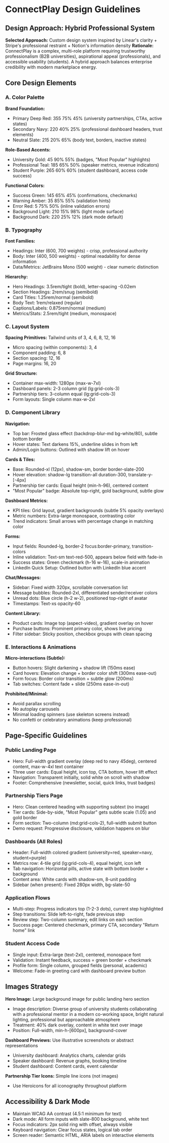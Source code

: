 # ConnectPlay Design Guidelines

## Design Approach: Hybrid Professional System

**Selected Approach:** Custom design system inspired by Linear's clarity + Stripe's professional restraint + Notion's information density
**Rationale:** ConnectPlay is a complex, multi-role platform requiring trustworthy professionalism (B2B universities), aspirational appeal (professionals), and accessible usability (students). A hybrid approach balances enterprise credibility with modern marketplace energy.

## Core Design Elements

### A. Color Palette

**Brand Foundation:**
- Primary Deep Red: 355 75% 45% (university partnerships, CTAs, active states)
- Secondary Navy: 220 40% 25% (professional dashboard headers, trust elements)
- Neutral Slate: 215 20% 65% (body text, borders, inactive states)

**Role-Based Accents:**
- University Gold: 45 90% 55% (badges, "Most Popular" highlights)
- Professional Teal: 185 65% 50% (speaker metrics, revenue indicators)
- Student Purple: 265 60% 60% (student dashboard, access code success)

**Functional Colors:**
- Success Green: 145 65% 45% (confirmations, checkmarks)
- Warning Amber: 35 85% 55% (validation hints)
- Error Red: 5 75% 50% (inline validation errors)
- Background Light: 210 15% 98% (light mode surface)
- Background Dark: 220 25% 12% (dark mode default)

### B. Typography

**Font Families:**
- Headings: Inter (600, 700 weights) - crisp, professional authority
- Body: Inter (400, 500 weights) - optimal readability for dense information
- Data/Metrics: JetBrains Mono (500 weight) - clear numeric distinction

**Hierarchy:**
- Hero Headings: 3.5rem/tight (bold), letter-spacing -0.02em
- Section Headings: 2rem/snug (semibold)
- Card Titles: 1.25rem/normal (semibold)
- Body Text: 1rem/relaxed (regular)
- Captions/Labels: 0.875rem/normal (medium)
- Metrics/Stats: 2.5rem/tight (medium, monospace)

### C. Layout System

**Spacing Primitives:** Tailwind units of 3, 4, 6, 8, 12, 16
- Micro spacing (within components): 3, 4
- Component padding: 6, 8
- Section spacing: 12, 16
- Page margins: 16, 20

**Grid Structure:**
- Container max-width: 1280px (max-w-7xl)
- Dashboard panels: 2-3 column grid (lg:grid-cols-3)
- Partnership tiers: 3-column equal (lg:grid-cols-3)
- Form layouts: Single column max-w-2xl

### D. Component Library

**Navigation:**
- Top bar: Frosted glass effect (backdrop-blur-md bg-white/80), subtle bottom border
- Hover states: Text darkens 15%, underline slides in from left
- Admin/Login buttons: Outlined with shadow lift on hover

**Cards & Tiles:**
- Base: Rounded-xl (12px), shadow-sm, border border-slate-200
- Hover elevation: shadow-lg transition-all duration-300, translate-y-[-4px]
- Partnership tier cards: Equal height (min-h-96), centered content
- "Most Popular" badge: Absolute top-right, gold background, subtle glow

**Dashboard Metrics:**
- KPI tiles: Grid layout, gradient backgrounds (subtle 5% opacity overlays)
- Metric numbers: Extra-large monospace, contrasting color
- Trend indicators: Small arrows with percentage change in matching color

**Forms:**
- Input fields: Rounded-lg, border-2 focus:border-primary, transition-colors
- Inline validation: Text-sm text-red-500, appears below field with fade-in
- Success states: Green checkmark (h-16 w-16), scale-in animation
- LinkedIn Quick Setup: Outlined button with LinkedIn blue accent

**Chat/Messages:**
- Sidebar: Fixed width 320px, scrollable conversation list
- Message bubbles: Rounded-2xl, differentiated sender/receiver colors
- Unread dots: Blue circle (h-2 w-2), positioned top-right of avatar
- Timestamps: Text-xs opacity-60

**Content Library:**
- Product cards: Image top (aspect-video), gradient overlay on hover
- Purchase buttons: Prominent primary color, shows live pricing
- Filter sidebar: Sticky position, checkbox groups with clean spacing

### E. Interactions & Animations

**Micro-interactions (Subtle):**
- Button hovers: Slight darkening + shadow lift (150ms ease)
- Card hovers: Elevation change + border color shift (300ms ease-out)
- Form focus: Border color transition + subtle glow (200ms)
- Tab switches: Content fade + slide (250ms ease-in-out)

**Prohibited/Minimal:**
- Avoid parallax scrolling
- No autoplay carousels
- Minimal loading spinners (use skeleton screens instead)
- No confetti or celebratory animations (keep professional)

## Page-Specific Guidelines

### Public Landing Page
- Hero: Full-width gradient overlay (deep red to navy 45deg), centered content, max-w-4xl text container
- Three user cards: Equal height, icon top, CTA bottom, hover lift effect
- Navigation: Transparent initially, solid white on scroll with shadow
- Footer: Comprehensive (newsletter, social, quick links, trust badges)

### Partnership Tiers Page
- Hero: Clean centered heading with supporting subtext (no image)
- Tier cards: Side-by-side, "Most Popular" gets subtle scale (1.05) and gold border
- Form section: Two-column (md:grid-cols-2), full-width submit button
- Demo request: Progressive disclosure, validation happens on blur

### Dashboards (All Roles)
- Header: Full-width colored gradient (university=red, speaker=navy, student=purple)
- Metrics row: 4-tile grid (lg:grid-cols-4), equal height, icon left
- Tab navigation: Horizontal pills, active state with bottom border + background
- Content area: White cards with shadow-sm, 8-unit padding
- Sidebar (when present): Fixed 280px width, bg-slate-50

### Application Flows
- Multi-step: Progress indicators top (1-2-3 dots), current step highlighted
- Step transitions: Slide left-to-right, fade previous step
- Review step: Two-column summary, edit links on each section
- Success page: Centered checkmark, primary CTA, secondary "Return home" link

### Student Access Code
- Single input: Extra-large (text-2xl), centered, monospace font
- Validation: Instant feedback, success = green border + checkmark
- Profile form: Single column, grouped fields (personal, academic)
- Welcome: Fade-in greeting card with dashboard preview button

## Images Strategy

**Hero Image:** Large background image for public landing hero section
- Image description: Diverse group of university students collaborating with a professional mentor in a modern co-working space, bright natural lighting, professional but approachable atmosphere
- Treatment: 40% dark overlay, content in white text over image
- Position: Full-width, min-h-[600px], background-cover

**Dashboard Previews:** Use illustrative screenshots or abstract representations
- University dashboard: Analytics charts, calendar grids
- Speaker dashboard: Revenue graphs, booking timeline
- Student dashboard: Content cards, event calendar

**Partnership Tier Icons:** Simple line icons (not images)
- Use Heroicons for all iconography throughout platform

## Accessibility & Dark Mode

- Maintain WCAG AA contrast (4.5:1 minimum for text)
- Dark mode: All form inputs with slate-800 background, white text
- Focus indicators: 2px solid ring with offset, always visible
- Keyboard navigation: Clear focus states, logical tab order
- Screen reader: Semantic HTML, ARIA labels on interactive elements